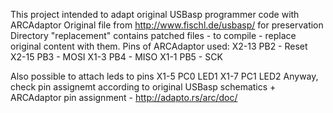 This project intended to adapt original USBasp programmer code with ARCAdaptor
Original file from http://www.fischl.de/usbasp/ for preservation
Directory "replacement" contains patched files - to compile - replace original content with them.
Pins of ARCAdaptor used:
X2-13 PB2 - Reset
X2-15 PB3 - MOSI
X1-3 PB4 - MISO
X1-1 PB5 - SCK

Also possible to attach leds to pins
X1-5 PC0 LED1
X1-7 PC1 LED2
Anyway, check pin assignemt according to original USBasp schematics + ARCAdaptor pin assignment - http://adapto.rs/arc/doc/

